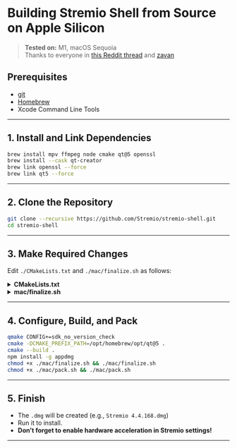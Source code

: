 # Building Stremio Shell from Source on Apple Silicon

> **Tested on:** M1, macOS Sequoia  
> Thanks to everyone in [this Reddit thread](https://www.reddit.com/r/Stremio/comments/15gijoq/stremio_for_apple_silicon_m1_m2_etc/) and [zavan](https://github.com/zavan)

## Prerequisites

- [git](https://git-scm.com/)
- [Homebrew](https://brew.sh/)
- Xcode Command Line Tools

---

## 1. Install and Link Dependencies

```sh
brew install mpv ffmpeg node cmake qt@5 openssl
brew install --cask qt-creator
brew link openssl --force
brew link qt5 --force
```

---

## 2. Clone the Repository

```sh
git clone --recursive https://github.com/Stremio/stremio-shell.git
cd stremio-shell
```

---

## 3. Make Required Changes

Edit `./CMakeLists.txt` and `./mac/finalize.sh` as follows:

<details>
<summary><strong>CMakeLists.txt</strong></summary>

```diff
@@ -44,10 +44,10 @@ endif()
 if(APPLE)
   list(APPEND SOURCES images/stremio.icns)
   set_source_files_properties(images/stremio.icns PROPERTIES MACOSX_PACKAGE_LOCATION "Resources")
-  set(MPV_LIBRARY_mpv ${CMAKE_CURRENT_SOURCE_DIR}/deps/lib/libmpv.dylib)
+  set(MPV_LIBRARY_mpv /opt/homebrew/opt/mpv/lib/libmpv.dylib)
   set(CMAKE_EXE_LINKER_FLAGS "${CMAKE_EXE_LINKER_FLAGS} -Wl,-rpath,@executable_path/../Frameworks")
   add_definitions("-pipe")
-  set(CMAKE_CXX_FLAGS "${CMAKE_CXX_FLAGS} -stdlib=libc++ -arch x86_64")
+  set(CMAKE_CXX_FLAGS "${CMAKE_CXX_FLAGS} -stdlib=libc++ -arch arm64")
   set(ENV{OPENSSL_ROOT_DIR} $ENV{OPENSSL_BIN_PATH})
 endif()
```
</details>

<details>
<summary><strong>mac/finalize.sh</strong></summary>

```diff
@@ -6,20 +6,14 @@ TAG=${1:-master}
 
 DEST_DIR=./stremio.app/Contents/MacOS
 
-cp ./mac/ffmpeg $DEST_DIR/
-cp ./mac/ffprobe $DEST_DIR/
-cp $(which node) $DEST_DIR/
+cp -f $(which ffmpeg) $DEST_DIR/
+cp -f $(which ffprobe) $DEST_DIR/
+cp -f $(which node) $DEST_DIR/
 chmod +w $DEST_DIR/ffmpeg
 chmod +w $DEST_DIR/ffprobe
 chmod +w $DEST_DIR/node
 
 mkdir -p ./stremio.app/Contents/Frameworks
-cp ./deps/libmpv/mac/lib/*.dylib ./stremio.app/Contents/Frameworks/
-
-# https://bugreports.qt.io/browse/QTBUG-57265
-# you don't want to be using always-overwrite in any version until Qt 5.11.3
-macdeployqt ./stremio.app -executable=./stremio.app/Contents/MacOS/ffmpeg -executable=./stremio.app/Contents/MacOS/ffprobe -executable=./stremio.app/Contents/MacOS/node
 
 SHELL_VERSION=$(git grep -hoP '^\s*VERSION\s*=\s*\K.*$' HEAD -- stremio.pro)
 curl $(cat ./server-url.txt) > $DEST_DIR/server.js
-# ./mac/fix_osx_deps.sh "./stremio.app/Contents/Frameworks" "@executable_path/../Frameworks"
```
</details>

---

## 4. Configure, Build, and Pack

```sh
qmake CONFIG+=sdk_no_version_check
cmake -DCMAKE_PREFIX_PATH=/opt/homebrew/opt/qt@5 .
cmake --build .
npm install -g appdmg
chmod +x ./mac/finalize.sh && ./mac/finalize.sh
chmod +x ./mac/pack.sh && ./mac/pack.sh
```

---

## 5. Finish

- The `.dmg` will be created (e.g., `Stremio 4.4.168.dmg`)
- Run it to install.
- **Don’t forget to enable hardware acceleration in Stremio settings!**

---
